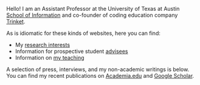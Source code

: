Hello!  I am an Assistant Professor at the University of Texas at Austin [School of Information](https://ischool.utexas.edu) and co-founder of coding education company [Trinket](https://trinket.io).

As is idiomatic for these kinds of websites, here you can find:

* My [research interests](research)
* Information for prospective student [advisees](advising)
* Information on [my teaching](teaching)

A selection of press, interviews, and my non-academic writings is below. You can find my recent publications on [Academia.edu](https://utexas.academia.edu/elliott) and [Google Scholar](https://scholar.google.com/citations?user=OBskYc4AAAAJ&hl=en&authuser=1).
